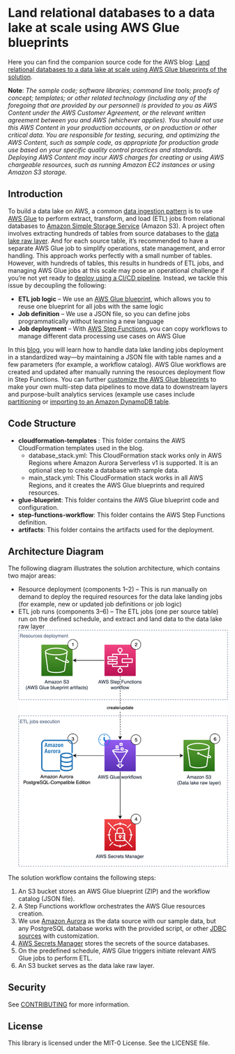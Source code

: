 # Land relational databases to a data lake at scale using AWS Glue blueprints

Here you can find the companion source code for the AWS blog: [Land relational databases to a data lake at scale using AWS Glue blueprints of the solution](https://docs.aws.amazon.com/blogs/).

**Note**: *The sample code; software libraries; command line tools; proofs of concept; templates; or other related technology (including any of the foregoing that are provided by our personnel) is provided to you as AWS Content under the AWS Customer Agreement, or the relevant written agreement between you and AWS (whichever applies). You should not use this AWS Content in your production accounts, or on production or other critical data. You are responsible for testing, securing, and optimizing the AWS Content, such as sample code, as appropriate for production grade use based on your specific quality control practices and standards. Deploying AWS Content may incur AWS charges for creating or using AWS chargeable resources, such as running Amazon EC2 instances or using Amazon S3 storage.*

## Introduction

To build a data lake on AWS, a common [data ingestion pattern](https://docs.aws.amazon.com/whitepapers/latest/aws-cloud-data-ingestion-patterns-practices/heterogeneous-data-ingestion-patterns.html) is to use [AWS Glue](https://aws.amazon.com/glue/) to perform extract,
transform, and load (ETL) jobs from relational databases to [Amazon Simple Storage Service](https://aws.amazon.com/s3/) (Amazon S3).
A project often involves extracting hundreds of tables from source databases to the [data lake raw layer](https://docs.aws.amazon.com/prescriptive-guidance/latest/defining-bucket-names-data-lakes/data-layer-definitions.html).
And for each source table, it’s recommended to have a separate AWS Glue job to simplify operations,
state management, and error handling. This approach works perfectly with a small number of tables.
However, with hundreds of tables, this results in hundreds of ETL jobs, and managing AWS Glue jobs at
this scale may pose an operational challenge if you’re not yet ready to [deploy using a CI/CD pipeline](https://docs.aws.amazon.com/prescriptive-guidance/latest/patterns/deploy-an-aws-glue-job-with-an-aws-codepipeline-ci-cd-pipeline.html).
Instead, we tackle this issue by decoupling the following:

- **ETL job logic** – We use an [AWS Glue blueprint](https://docs.aws.amazon.com/glue/latest/dg/blueprints-overview.html), which allows you to reuse one blueprint for all
jobs with the same logic
- **Job definition** – We use a JSON file, so you can define jobs programmatically without learning a
new language
- **Job deployment** – With [AWS Step Functions](https://aws.amazon.com/step-functions/?step-functions.sort-by=item.additionalFields.postDateTime&step-functions.sort-order=desc), you can copy workflows to manage different data
processing use cases on AWS Glue

In this [blog](https://aws.amazon.com/blogs/big-data/), you will learn how to handle data lake landing jobs deployment in a standardized way—by
maintaining a JSON file with table names and a few parameters (for example, a workflow catalog). AWS
Glue workflows are created and updated after manually running the resources deployment flow in Step
Functions. You can further [customize the AWS Glue blueprints](https://docs.aws.amazon.com/glue/latest/dg/orchestrate-using-blueprints.html) to make your own multi-step data
pipelines to move data to downstream layers and purpose-built analytics services (example use cases
include [partitioning](https://github.com/awslabs/aws-glue-blueprint-libs/tree/master/samples/partitioning) or [importing to an Amazon DynamoDB table](https://github.com/awslabs/aws-glue-blueprint-libs/tree/master/samples/s3_to_dynamodb).

## Code Structure
- **cloudformation-templates** : This folder contains the AWS CloudFormation templates used in the blog.
  - database_stack.yml: This CloudFormation stack works only in AWS Regions where Amazon Aurora Serverless v1 is supported. It is an optional step to create a database with sample data.
  - main_stack.yml: This CloudFormation stack works in all AWS Regions, and it creates the AWS Glue blueprints and required resources.
- **glue-blueprint**: This folder contains the AWS Glue blueprint code and configuration.
- **step-functions-workflow**: This folder contains the AWS Step Functions definition.
- **artifacts**: This folder contains the artifacts used for the deployment.

## Architecture Diagram

The following diagram illustrates the solution architecture, which contains two major areas:

- Resource deployment (components 1–2) – This is run manually on demand to deploy the
required resources for the data lake landing jobs (for example, new or updated job definitions or
job logic)
- ETL job runs (components 3–6) – The ETL jobs (one per source table) run on the defined
schedule, and extract and land data to the data lake raw layer
![Alt text](artifacts/BDB1902.jpg?raw=true "Title")

The solution workflow contains the following steps:

1. An S3 bucket stores an AWS Glue blueprint (ZIP) and the workflow catalog (JSON file).
2. A Step Functions workflow orchestrates the AWS Glue resources creation.
3. We use [Amazon Aurora](https://aws.amazon.com/rds/aurora/) as the data source with our sample data, but any PostgreSQL database
works with the provided script, or other [JDBC sources](https://spark.apache.org/docs/latest/sql-data-sources-jdbc.html) with customization.
4. [AWS Secrets Manager](https://aws.amazon.com/secrets-manager/) stores the secrets of the source databases.
5. On the predefined schedule, AWS Glue triggers initiate relevant AWS Glue jobs to perform ETL.
6. An S3 bucket serves as the data lake raw layer.

## Security

See [CONTRIBUTING](CONTRIBUTING.md#security-issue-notifications) for more information.

## License

This library is licensed under the MIT-0 License. See the LICENSE file.
